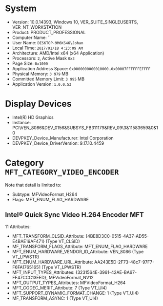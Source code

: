 

# System

 * Version: 10.0.14393, Windows 10, VER_SUITE_SINGLEUSERTS, VER_NT_WORKSTATION
 * Product: PRODUCT_PROFESSIONAL
 * Computer Name: ``
 * User Name: `DESKTOP-9M6KS46\Johan` 
 * Local Time: `2017/01/18 4:23:09 AM`
 * Architecture: AMD/Intel x64 (x64 Application)
 * Processors: `2`, Active Mask `0x3`
 * Page Size: `0x1000`
 * Application Address Space: `0x0000000000010000`..`0x00007FFFFFFEFFFF`
 * Physical Memory: `3 979` MB
 * Committed Memory Limit: `3 995` MB
 * Application Version: `1.0.0.53`

# Display Devices

 * Intel(R) HD Graphics
  * Instance: PCI\VEN_8086&DEV_0156&SUBSYS_FB311179&REV_09\3&11583659&0&10
  * DEVPKEY_Device_Manufacturer: Intel Corporation
  * DEVPKEY_Device_DriverVersion: 9.17.10.4459

# Category `MFT_CATEGORY_VIDEO_ENCODER`

Note that detail is limited to:

 * Subtype: MFVideoFormat_H264
 * Flags: MFT_ENUM_FLAG_HARDWARE

## Intel® Quick Sync Video H.264 Encoder MFT

11 Attributes:

 * MFT_TRANSFORM_CLSID_Attribute: {4BE8D3C0-0515-4A37-AD55-E4BAE19AF471} (Type VT_CLSID)
 * MF_TRANSFORM_FLAGS_Attribute: MFT_ENUM_FLAG_HARDWARE
 * MFT_ENUM_HARDWARE_VENDOR_ID_Attribute: VEN_8086 (Type VT_LPWSTR)
 * MFT_ENUM_HARDWARE_URL_Attribute: AA243E5D-2F73-48c7-97F7-F6FA17651651 (Type VT_LPWSTR)
 * MFT_INPUT_TYPES_Attributes: {3231564E-3961-42AE-BA67-FF47CCC13EED}, MFVideoFormat_NV12
 * MFT_OUTPUT_TYPES_Attributes: MFVideoFormat_H264
 * MFT_CODEC_MERIT_Attribute: 7 (Type VT_UI4)
 * MFT_SUPPORT_DYNAMIC_FORMAT_CHANGE: 1 (Type VT_UI4)
 * MF_TRANSFORM_ASYNC: 1 (Type VT_UI4)

